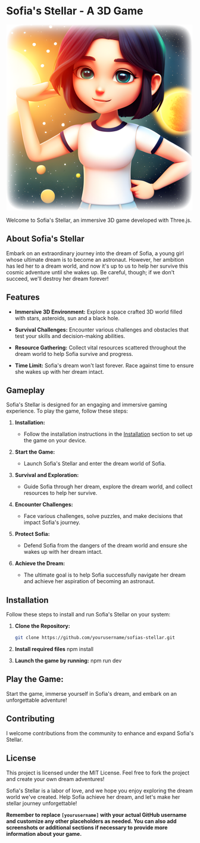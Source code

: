 # Sofia's Stellar - A 3D Game

<img src="public/img/start.png" alt="Sofia's Stellar Banner" width="500" height="500">

Welcome to Sofia's Stellar, an immersive 3D game developed with Three.js.

## About Sofia's Stellar

Embark on an extraordinary journey into the dream of Sofia, a young girl whose ultimate dream is to become an astronaut. 
However, her ambition has led her to a dream world, and now it's up to us to help her survive this cosmic adventure until she wakes up. Be careful, though; if we don't succeed, we'll destroy her dream forever!

## Features

- **Immersive 3D Environment:** Explore a space crafted 3D world filled with stars, asteroids, sun and a black hole.

- **Survival Challenges:** Encounter various challenges and obstacles that test your skills and decision-making abilities.

- **Resource Gathering:** Collect vital resources scattered throughout the dream world to help Sofia survive and progress.

- **Time Limit:** Sofia's dream won't last forever. Race against time to ensure she wakes up with her dream intact.

## Gameplay

Sofia's Stellar is designed for an engaging and immersive gaming experience. To play the game, follow these steps:

1. **Installation:**
   - Follow the installation instructions in the [Installation](#installation) section to set up the game on your device.

2. **Start the Game:**
   - Launch Sofia's Stellar and enter the dream world of Sofia.

3. **Survival and Exploration:**
   - Guide Sofia through her dream, explore the dream world, and collect resources to help her survive.

4. **Encounter Challenges:**
   - Face various challenges, solve puzzles, and make decisions that impact Sofia's journey.

5. **Protect Sofia:**
   - Defend Sofia from the dangers of the dream world and ensure she wakes up with her dream intact.

6. **Achieve the Dream:** 
   - The ultimate goal is to help Sofia successfully navigate her dream and achieve her aspiration of becoming an astronaut.

## Installation

Follow these steps to install and run Sofia's Stellar on your system:

1. **Clone the Repository:**
   ```bash
   git clone https://github.com/yourusername/sofias-stellar.git

2. **Install required files**
   npm install

3. **Launch the game by running:**
   npm run dev
   
## Play the Game:

Start the game, immerse yourself in Sofia's dream, and embark on an unforgettable adventure!

## Contributing
I welcome contributions from the community to enhance and expand Sofia's Stellar.

## License
This project is licensed under the MIT License. Feel free to fork the project and create your own dream adventures!

Sofia's Stellar is a labor of love, and we hope you enjoy exploring the dream world we've created. Help Sofia achieve her dream, and let's make her stellar journey unforgettable!

**Remember to replace `[yourusername]` with your actual GitHub username and customize any other placeholders as needed. You can also add screenshots or additional sections if necessary to provide more information about your game.**
